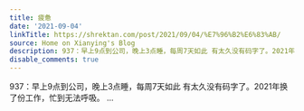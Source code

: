 ```yaml
---
title: 疲惫
date: '2021-09-04'
linkTitle: https://shrektan.com/post/2021/09/04/%E7%96%B2%E6%83%AB/
source: Home on Xianying's Blog
description: 937：早上9点到公司，晚上3点睡，每周7天如此 有太久没有码字了。2021年换了份工作，忙到无法呼吸。 ...
disable_comments: true
---
```

937：早上9点到公司，晚上3点睡，每周7天如此 有太久没有码字了。2021年换了份工作，忙到无法呼吸。 ...